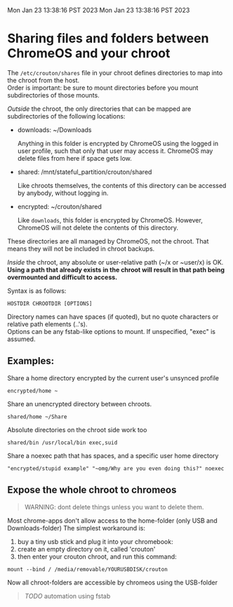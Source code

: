 Mon Jan 23 13:38:16 PST 2023
Mon Jan 23 13:38:16 PST 2023
# Sharing files and folders between ChromeOS and your chroot

The `/etc/crouton/shares` file in your chroot defines directories to map into the chroot from the host.<br>
Order is important: be sure to mount directories before you mount subdirectories of those mounts.

*Outside* the chroot, the only directories that can be mapped are
subdirectories of the following locations:

* downloads: ~/Downloads

  Anything in this folder is encrypted by ChromeOS using the logged in user profile, such that only that user may access it. ChromeOS may delete files from here if space gets low.

* shared:    /mnt/stateful_partition/crouton/shared

  Like chroots themselves, the contents of this directory can be accessed by anybody, without logging in.

* encrypted: ~/crouton/shared

  Like `downloads`, this folder is encrypted by ChromeOS. However, ChromeOS will not delete the contents of this directory.

These directories are all managed by ChromeOS, not the chroot. That means they will not be included in chroot backups.

*Inside* the chroot, any absolute or user-relative path (~/x or ~user/x) is OK. **Using a path that already exists in the chroot will result in that path being overmounted and difficult to access.**

Syntax is as follows:

 `HOSTDIR CHROOTDIR [OPTIONS]`

Directory names can have spaces (if quoted), but no quote characters or relative path elements (..'s).<br>
Options can be any fstab-like options to mount. If unspecified, "exec" is assumed.

## Examples:
 Share a home directory encrypted by the current user's unsynced profile

 `encrypted/home ~`

 Share an unencrypted directory between chroots.

 `shared/home ~/Share`

 Absolute directories on the chroot side work too

 `shared/bin /usr/local/bin exec,suid`

 Share a noexec path that has spaces, and a specific user home directory

 `"encrypted/stupid example" "~omg/Why are you even doing this?" noexec`

## Expose the whole chroot to chromeos

> WARNING: dont delete things unless you want to delete them.

Most chrome-apps don't allow access to the home-folder (only USB and Downloads-folder)
The simplest workaround is:

1. buy a tiny usb stick and plug it into your chromebook:
2. create an empty directory on it, called 'crouton'
3. then enter your crouton chroot, and run this command:

```
mount --bind / /media/removable/YOURUSBDISK/crouton
```

Now all chroot-folders are accessible by chromeos using the USB-folder

> *TODO* automation using fstab  